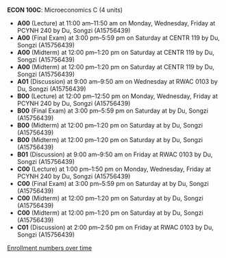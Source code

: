 **ECON 100C**: Microeconomics C (4 units)

- **A00** (Lecture) at 11:00 am–11:50 am on Monday, Wednesday, Friday at PCYNH 240 by Du, Songzi (A15756439)
- **A00** (Final Exam) at 3:00 pm–5:59 pm on Saturday at CENTR 119 by Du, Songzi (A15756439)
- **A00** (Midterm) at 12:00 pm–1:20 pm on Saturday at CENTR 119 by Du, Songzi (A15756439)
- **A00** (Midterm) at 12:00 pm–1:20 pm on Saturday at CENTR 119 by Du, Songzi (A15756439)
- **A01** (Discussion) at 9:00 am–9:50 am on Wednesday at RWAC 0103 by Du, Songzi (A15756439)
- **B00** (Lecture) at 12:00 pm–12:50 pm on Monday, Wednesday, Friday at PCYNH 240 by Du, Songzi (A15756439)
- **B00** (Final Exam) at 3:00 pm–5:59 pm on Saturday at   by Du, Songzi (A15756439)
- **B00** (Midterm) at 12:00 pm–1:20 pm on Saturday at   by Du, Songzi (A15756439)
- **B00** (Midterm) at 12:00 pm–1:20 pm on Saturday at   by Du, Songzi (A15756439)
- **B01** (Discussion) at 9:00 am–9:50 am on Friday at RWAC 0103 by Du, Songzi (A15756439)
- **C00** (Lecture) at 1:00 pm–1:50 pm on Monday, Wednesday, Friday at PCYNH 240 by Du, Songzi (A15756439)
- **C00** (Final Exam) at 3:00 pm–5:59 pm on Saturday at   by Du, Songzi (A15756439)
- **C00** (Midterm) at 12:00 pm–1:20 pm on Saturday at   by Du, Songzi (A15756439)
- **C00** (Midterm) at 12:00 pm–1:20 pm on Saturday at   by Du, Songzi (A15756439)
- **C01** (Discussion) at 2:00 pm–2:50 pm on Friday at RWAC 0103 by Du, Songzi (A15756439)

[Enrollment numbers over time](./ECON100C.tsv)
